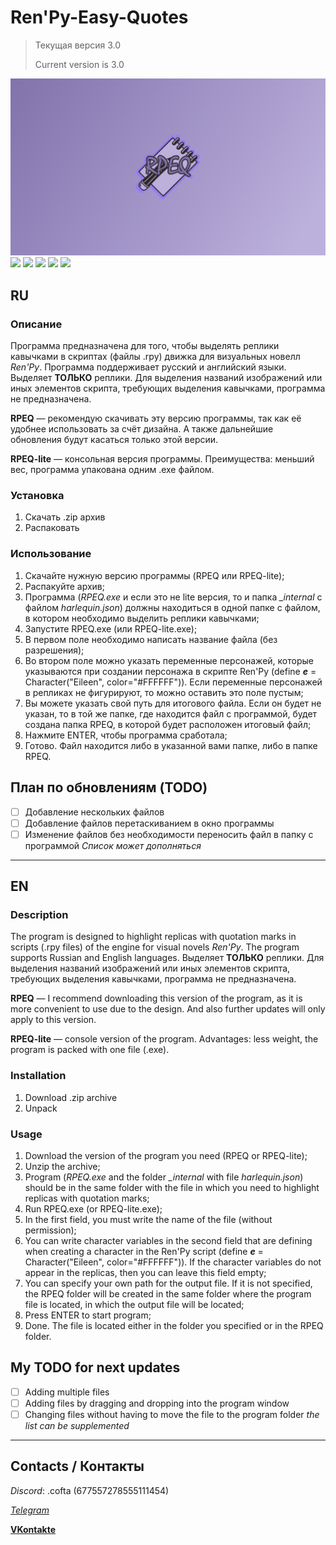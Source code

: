 # Ren'Py-Easy-Quotes
> Текущая версия 3.0
> 
> Current version is 3.0

![logo](https://github.com/WhenIWantedToSleep/RenPy-Easy-Quotes/blob/master/rep_bg.jpg)
![](https://img.shields.io/github/release-date/WhenIWantedToSleep/RenPy-Easy-Quotes)
![](https://img.shields.io/github/last-commit/WhenIWantedToSleep/RenPy-Easy-Quotes)
![](https://img.shields.io/github/license/WhenIWantedToSleep/RenPy-Easy-Quotes)
![](https://img.shields.io/pypi/pyversions/customtkinter)
![](https://img.shields.io/github/followers/WhenIWantedToSleep)


## RU
### Описание
Программа предназначена для того, чтобы выделять реплики кавычками в скриптах (файлы .rpy) движка для визуальных новелл *Ren'Py*. 
Программа поддерживает русский и английский языки.
Выделяет **ТОЛЬКО** реплики. Для выделения названий изображений или иных элементов скрипта, требующих выделения кавычками, программа не предназначена.

**RPEQ** — рекомендую скачивать эту версию программы, так как её удобнее использовать за счёт дизайна. А также дальнейшие обновления будут касаться только этой версии.

**RPEQ-lite** — консольная версия программы. Преимущества: меньший вес, программа упакована одним .exe файлом.

### Установка
1. Скачать .zip архив
2. Распаковать

### Использование
1. Скачайте нужную версию программы (RPEQ или RPEQ-lite);
2. Распакуйте архив;
3. Программа (*RPEQ.exe* и если это не lite версия, то и папка *_internal* с файлом *harlequin.json*) должны находиться в одной папке с файлом, в котором необходимо выделить реплики кавычками;
4. Запустите RPEQ.exe (или RPEQ-lite.exe);
5. В первом поле необходимо написать название файла (без разрешения);
6. Во втором поле можно указать переменные персонажей, которые указываются при создании персонажа в скрипте Ren'Py (define ***e*** = Character("Eileen", color="#FFFFFF")). Если переменные персонажей в репликах не фигурируют, то можно оставить это поле пустым;
7. Вы можете указать свой путь для итогового файла. Если он будет не указан, то в той же папке, где находится файл с программой, будет создана папка RPEQ, в которой будет расположен итоговый файл;
8. Нажмите ENTER, чтобы программа сработала;
9. Готово. Файл находится либо в указанной вами папке, либо в папке RPEQ.

## План по обновлениям (TODO)
- [ ] Добавление нескольких файлов
- [ ] Добавление файлов перетаскиванием в окно программы
- [ ] Изменение файлов без необходимости переносить файл в папку с программой
*Список может дополняться*

____

## EN
### Description
The program is designed to highlight replicas with quotation marks in scripts (.rpy files) of the engine for visual novels *Ren'Py*. The program supports Russian and English languages.
Выделяет **ТОЛЬКО** реплики. Для выделения названий изображений или иных элементов скрипта, требующих выделения кавычками, программа не предназначена.

**RPEQ** — I recommend downloading this version of the program, as it is more convenient to use due to the design. And also further updates will only apply to this version.

**RPEQ-lite** — console version of the program. Advantages: less weight, the program is packed with one file (.exe).

### Installation
1. Download .zip archive
2. Unpack

### Usage
1. Download the version of the program you need (RPEQ or RPEQ-lite);
2. Unzip the archive;
3. Program (*RPEQ.exe* and the folder *_internal* with file *harlequin.json*) should be in the same folder with the file in which you need to highlight replicas with quotation marks;
4. Run RPEQ.exe (or RPEQ-lite.exe);
5. In the first field, you must write the name of the file (without permission);
6. You can write character variables in the second field that are defining when creating a character in the Ren'Py script (define ***e*** = Character("Eileen", color="#FFFFFF")). If the character variables do not appear in the replicas, then you can leave this field empty;
7. You can specify your own path for the output file. If it is not specified, the RPEQ folder will be created in the same folder where the program file is located, in which the output file will be located;
8. Press ENTER to start program;
9. Done. The file is located either in the folder you specified or in the RPEQ folder.

## My TODO for next updates
- [ ] Adding multiple files
- [ ] Adding files by dragging and dropping into the program window
- [ ] Changing files without having to move the file to the program folder
*the list can be supplemented*

____

## Contacts / Контакты
*Discord*: .cofta (677557278555111454)

[*Telegram*](https://t.me/ruslanwiwts)

[**VKontakte**](https://vk.com/da_wiwts)
